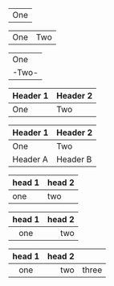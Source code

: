 |     |
| --- |
| One |

|     |     |
| --- | --- |
| One | Two |

|       |
| ----- |
| One   |
| -Two- |

| Header 1 | Header 2 |
| -------- | -------- |
| One      | Two      |

| Header 1 | Header 2 |
| -------- | -------- |
| One      | Two      |
| Header A | Header B |

| head 1 | head 2 |
| ------ | ------ |
| one    | two    |

| head 1 | head 2 |
|:------:| ------:|
|  one   |    two |

| head 1 | head 2 |       |
|:------:| ------:|:----- |
|  one   |    two | three |